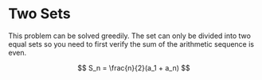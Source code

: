 # Two Sets

This problem can be solved greedily. The set can only be divided into two equal sets so you need to first verify the sum of the arithmetic sequence is even.

$$
S_n = \frac{n}{2}(a_1 + a_n)
$$

